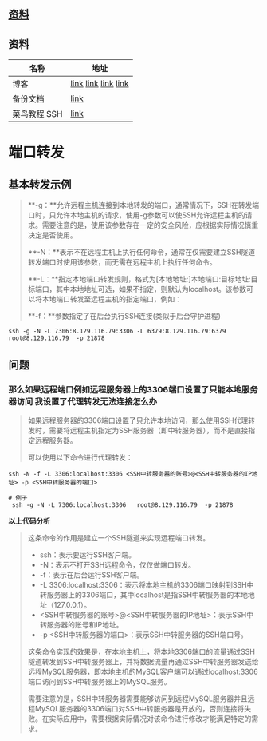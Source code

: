 ## [资料](https://betheme.net/yidongkaifa/82934.html?action=onClick)





## 资料

| 名称          | 地址                                                         |
| ------------- | ------------------------------------------------------------ |
| 博客          | [link](https://mp.weixin.qq.com/s?src=11&timestamp=1680311541&ver=4441&signature=iFCE42pyZRhiZjZxAzUw7j7OXTpznQ2eZAduCG-iSEzo5En4eOSTVbI2K5l7LWhMOL*jM4TpmnkKdGlsZjdD37749aLxPZMBrlwiw7Kcyl7AVvkmE0d0ewGmyRc2Y4w9&new=1)  [link](https://blog.51cto.com/u_15127685/3378085)  [link](https://betheme.net/yidongkaifa/82934.html?action=onClick)  [link](https://abcdabcd987.com/ssh/) |
| 备份文档      | [link](https://gitee.com/yaolliuyang/pdf_doc_backup/raw/master/SSH%20%E5%9F%BA%E6%9C%AC%E7%94%A8%E6%B3%95.pdf) |
| 菜鸟教程  SSH | [link](https://www.runoob.com/python3/linux-comm-ssh.html)   |



# 端口转发

## 基本转发示例

> **-g：**允许远程主机连接到本地转发的端口，通常情况下，SSH在转发端口时，只允许本地主机的请求，使用-g参数可以使SSH允许远程主机的请求。需要注意的是，使用该参数存在一定的安全风险，应根据实际情况慎重决定是否使用。
>
> **-N：**表示不在远程主机上执行任何命令，通常在仅需要建立SSH隧道转发端口时使用该参数，而无需在远程主机上执行任何命令。
>
> **-L：**指定本地端口转发规则，格式为[本地地址:]本地端口:目标地址:目标端口，其中本地地址可选，如果不指定，则默认为localhost。该参数可以将本地端口转发至远程主机的指定端口，例如：
>
> **-f：**参数指定了在后台执行SSH连接(类似于后台守护进程)

```shell
ssh -g -N -L 7306:8.129.116.79:3306 -L 6379:8.129.116.79:6379  root@8.129.116.79  -p 21878
```



## 问题

### 那么如果远程端口例如远程服务器上的3306端口设置了只能本地服务器访问 我设置了代理转发无法连接怎么办

> 如果远程服务器的3306端口设置了只允许本地访问，那么使用SSH代理转发时，需要将远程主机指定为SSH服务器（即中转服务器），而不是直接指定远程服务器。
>
> 可以使用以下命令进行代理转发：

```shell
ssh -N -f -L 3306:localhost:3306 <SSH中转服务器的账号>@<SSH中转服务器的IP地址> -p <SSH中转服务器的端口>

# 例子
 ssh -g -N -L 7306:localhost:3306   root@8.129.116.79  -p 21878
```

**以上代码分析**

> 这条命令的作用是建立一个SSH隧道来实现远程端口转发。
>
> - ssh：表示要运行SSH客户端。
> - -N：表示不打开SSH远程命令，仅仅做端口转发。
> - -f：表示在后台运行SSH客户端。
> - -L 3306:localhost:3306：表示将本地主机的3306端口映射到SSH中转服务器上的3306端口，其中localhost是指SSH中转服务器的本地地址（127.0.0.1）。
> - <SSH中转服务器的账号>@<SSH中转服务器的IP地址>：表示SSH中转服务器的账号和IP地址。
> - -p <SSH中转服务器的端口>：表示SSH中转服务器的SSH端口号。
>
> 这条命令实现的效果是，在本地主机上，将本地3306端口的流量通过SSH隧道转发到SSH中转服务器上，并将数据流量再通过SSH中转服务器发送给远程MySQL服务器，即本地主机的MySQL客户端可以通过localhost:3306端口访问到SSH中转服务器上的MySQL服务。
>
> 需要注意的是，SSH中转服务器需要能够访问到远程MySQL服务器并且远程MySQL服务器的3306端口对SSH中转服务器是开放的，否则连接将失败。在实际应用中，需要根据实际情况对该命令进行修改才能满足特定的需求。